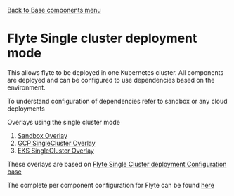 [Back to Base components menu](../)
# Flyte Single cluster deployment mode
This allows flyte to be deployed in one Kubernetes cluster.
All components are deployed and can be configured to use dependencies based on the environment.

To understand configuration of dependencies refer to sandbox or any cloud deployments

Overlays using the single cluster mode
1. [Sandbox Overlay](../../overlays/sandbox)
1. [GCP SingleCluster Overlay](../../overlays/gcp)
1. [EKS SingleCluster Overlay](../../overlays/eks)

These overlays are based on [Flyte Single Cluster deployment Configuration base](./complete)

The complete per component configuration for Flyte can be found [here](./headless/config)
